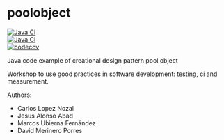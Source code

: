 poolobject
==========

[![Java CI](https://github.com/muf1002/poolobject/actions/workflows/ci_jdk11_build.yml/badge.svg)](https://github.com/muf1002/poolobject/actions/workflows/ci_jdk11_build.yml) 	
[![Java CI](https://github.com/muf1002/poolobject/actions/workflows/ci_jdk1.8_build_test.yml/badge.svg)](https://github.com/muf1002/poolobject/actions/workflows/ci_jdk1.8_build_test.yml) 	
[![codecov](https://codecov.io/gh/muf1002/poolobject/graph/badge.svg?token=X7T2UTQMRW)](https://codecov.io/gh/muf1002/poolobject)	

Java code example of creational design pattern pool object

Workshop to use good practices in software development: testing, ci and measurement.

Authors:

- Carlos Lopez Nozal
- Jesus Alonso Abad
- Marcos Ubierna Fernández
- David Merinero Porres
